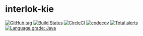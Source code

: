 # interlok-kie

[![GitHub tag](https://img.shields.io/github/tag/adaptris/interlok-kie.svg)](https://github.com/adaptris/interlok-kie/tags) [![Build Status](https://travis-ci.com/adaptris/interlok-kie.svg?branch=develop)](https://travis-ci.com/adaptris/interlok-kie)  [![CircleCI](https://circleci.com/gh/adaptris/interlok-kie/tree/develop.svg?style=svg)](https://circleci.com/gh/adaptris/interlok-kie/tree/develop) [![codecov](https://codecov.io/gh/adaptris/interlok-kie/branch/develop/graph/badge.svg)](https://codecov.io/gh/adaptris/interlok-kie) [![Total alerts](https://img.shields.io/lgtm/alerts/g/adaptris/interlok-kie.svg?logo=lgtm&logoWidth=18)](https://lgtm.com/projects/g/adaptris/interlok-kie/alerts/) [![Language grade: Java](https://img.shields.io/lgtm/grade/java/g/adaptris/interlok-kie.svg?logo=lgtm&logoWidth=18)](https://lgtm.com/projects/g/adaptris/interlok-kie/context:java)
